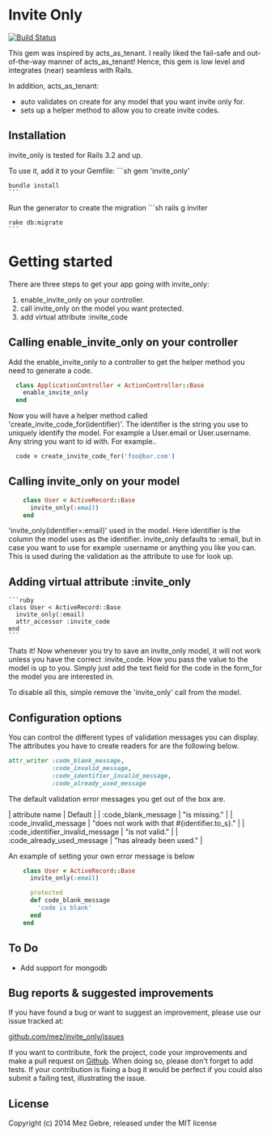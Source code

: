 Invite Only
==============

[![Build Status](https://travis-ci.org/Mez/invite_only.png)](https://travis-ci.org/mez/invite_only)


This gem was inspired by acts_as_tenant. I really liked the fail-safe and out-of-the-way manner of acts_as_tenant! Hence, this gem is low level and integrates (near) seamless with Rails.

In addition, acts_as_tenant:

* auto validates on create for any model that you want invite only for.
* sets up a helper method to allow you to create invite codes.

Installation
------------
invite_only is tested for Rails 3.2 and up.

To use it, add it to your Gemfile:
    ```sh
    gem 'invite_only'

    bundle install
    ```
Run the generator to create the migration
    ```sh
    rails g inviter

    rake db:migrate
    ```

Getting started
===============
There are three steps to get your app going with invite_only:

1. enable_invite_only on your controller.
2. call invite_only on the model you want protected.
3. add virtual attribute :invite_code

Calling enable_invite_only on your controller
--------------------------

Add the enable_invite_only to a controller to get the helper method you need to generate a code.
```ruby
  class ApplicationController < ActionController::Base
    enable_invite_only
  end
```
Now you will have a helper method called 'create_invite_code_for(identifier)'. The identifier is the string you use to uniquely identify the model. For example a User.email or User.username. Any string you want to id with. For example..
```ruby
  code = create_invite_code_for('foo@bar.com')
```

Calling invite_only on your model
-------------------
```ruby
    class User < ActiveRecord::Base
      invite_only(:email)
    end
```

'invite_only(identifier=:email)' used in the model. Here identifier is the column the model uses as the identifier. invite_only defaults to :email, but in case you want to use for example :username or anything you like you can. This is used during the validation as the attribute to use for look up.

Adding virtual attribute :invite_only
-------------------
    ```ruby
    class User < ActiveRecord::Base
      invite_only(:email)
      attr_accessor :invite_code
    end
    ```

Thats it! Now whenever you try to save an invite_only model, it will not work unless you have the correct :invite_code. How you pass the value to the model is up to you. Simply just add the text field for the code in the form_for the model you are interested in.

To disable all this, simple remove the 'invite_only' call from the model.

Configuration options
---------------------

You can control the different types of validation messages you can display. The attributes you have to create readers for are the following below.

```ruby
attr_writer :code_blank_message,
            :code_invalid_message,
            :code_identifier_invalid_message,
            :code_already_used_message
```


The default validation error messages you get out of the box are.

| attribute name                    | Default                                           |
| :code_blank_message               | "is missing."                                     |
| :code_invalid_message             | "does not work with that #{identifier.to_s}."     |
| :code_identifier_invalid_message  | "is not valid."                                   |
| :code_already_used_message        | "has already been used."                          |

An example of setting your own error message is below

```ruby
    class User < ActiveRecord::Base
      invite_only(:email)

      protected
      def code_blank_message
        'code is blank'
      end
    end
```


To Do
-----
* Add support for mongodb

Bug reports & suggested improvements
------------------------------------
If you have found a bug or want to suggest an improvement, please use our issue tracked at:

[github.com/mez/invite_only/issues](http://github.com/mez/invite_only/issues)

If you want to contribute, fork the project, code your improvements and make a pull request on [Github](http://github.com/mez/invite_only/). When doing so, please don't forget to add tests. If your contribution is fixing a bug it would be perfect if you could also submit a failing test, illustrating the issue.

License
-------
Copyright (c) 2014 Mez Gebre, released under the MIT license
